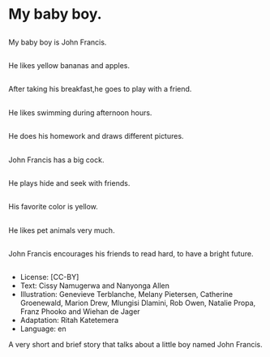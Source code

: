 # My baby boy.

##
My baby boy is John Francis.

##
He likes yellow bananas
and apples.

##
After taking his breakfast,he goes to play with a friend.

##
He likes swimming
during afternoon hours.

##
He does his homework
and draws different
pictures.

##
John Francis has a big cock.

##
He plays hide and seek
with friends.

##
His favorite color is yellow.

##
He likes pet animals very much.

##
John Francis encourages
his friends to read hard,
to have a bright future.

##
* License: [CC-BY]
* Text: Cissy Namugerwa and Nanyonga Allen
* Illustration: Genevieve Terblanche, Melany Pietersen, Catherine Groenewald, Marion Drew, Mlungisi Dlamini, Rob Owen, Natalie Propa, Franz Phooko and Wiehan de Jager
* Adaptation: Ritah Katetemera
* Language: en

A very short and brief story that talks about a little boy named John Francis.
